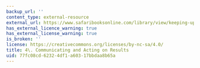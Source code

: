 ```yaml
---
backup_url: ''
content_type: external-resource
external_url: https://www.safaribooksonline.com/library/view/keeping-up-with/9781422187265/chapter004.html
has_external_licence_warning: true
has_external_license_warning: true
is_broken: ''
license: https://creativecommons.org/licenses/by-nc-sa/4.0/
title: 4\. Communicating and Acting on Results
uid: 77fc08cd-6232-4df1-a603-17bbdaa8b65a
---
```

